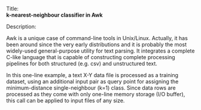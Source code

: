 Title:<br/>
<b>k-nearest-neighbour classifier in Awk</b>

Description:<br/>
<p>Awk is a unique case of command-line tools in Unix/Linux. Actually, it has been around since the very early distributions and it is probably the most widely-used general-purpose utility for text parsing. It integrates a complete C-like language that is capable of constructing complete processing pipelines for both structured (e.g. csv) and unstructured text.</p>
<p>In this one-line example, a text X-Y data file is processed as a training dataset, using an additional input pair as query point for assigning the minimum-distance single-neighbour (k=1) class. Since data rows are processed as they come with only one-line memory storage (I/O buffer), this call can be applied to input files of any size.
</p>


